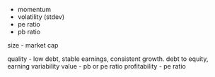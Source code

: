 - momentum
- volatility (stdev)
- pe ratio
- pb ratio






size - market cap

quality - low debt, stable earnings, consistent growth. debt to equity, earning variability
value - pb or pe ratio
profitability - pe ratio